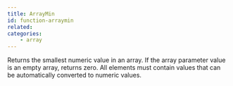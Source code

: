 ```yaml
---
title: ArrayMin
id: function-arraymin
related:
categories:
    - array
---
```


Returns the smallest numeric value in an array. If the array
parameter value is an empty array, returns zero.
All elements must contain values that can be automatically
converted to numeric values.
